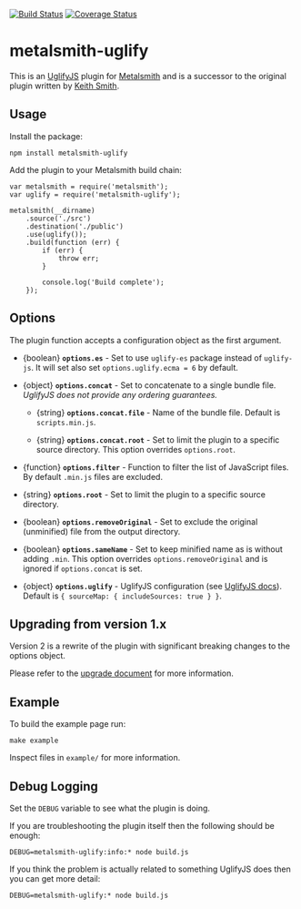 [![Build Status](https://img.shields.io/travis/borisovg/metalsmith-uglify/master.svg?style=flat-square)](https://travis-ci.org/borisovg/metalsmith-uglify/)
[![Coverage Status](https://img.shields.io/codecov/c/github/borisovg/metalsmith-uglify/master.svg?style=flat-square)](https://codecov.io/gh/borisovg/metalsmith-uglify/)

# metalsmith-uglify

This is an [UglifyJS](http://lisperator.net/uglifyjs/) plugin for [Metalsmith](http://www.metalsmith.io/) and is a successor to the original plugin written by [Keith Smith](https://github.com/ksmithut).

## Usage

Install the package:
```
npm install metalsmith-uglify
```

Add the plugin to your Metalsmith build chain:
```
var metalsmith = require('metalsmith');
var uglify = require('metalsmith-uglify');

metalsmith(__dirname)
    .source('./src')
    .destination('./public')
    .use(uglify());
    .build(function (err) {
        if (err) {
            throw err;
        }

        console.log('Build complete');
    });
```

## Options

The plugin function accepts a configuration object as the first argument.

* {boolean} **`options.es`** -
  Set to use `uglify-es` package instead of `uglify-js`.
  It will set also set `options.uglify.ecma = 6` by default.

* {object} **`options.concat`** -
  Set to concatenate to a single bundle file.
  _UglifyJS does not provide any ordering guarantees._

  - {string} **`options.concat.file`** -
    Name of the bundle file. Default is `scripts.min.js`.

  - {string} **`options.concat.root`** -
    Set to limit the plugin to a specific source directory.
    This option overrides `options.root`.

* {function} **`options.filter`** -
  Function to filter the list of JavaScript files.
  By default `.min.js` files are excluded.

* {string} **`options.root`** -
  Set to limit the plugin to a specific source directory.

* {boolean} **`options.removeOriginal`** -
  Set to exclude the original (unminified) file from the output directory.

* {boolean} **`options.sameName`** -
  Set to keep minified name as is without adding `.min`.
  This option overrides `options.removeOriginal` and is ignored if `options.concat` is set.

* {object} **`options.uglify`** -
  UglifyJS configuration (see [UglifyJS docs](https://github.com/mishoo/UglifyJS2#minify-options)).
  Default is `{ sourceMap: { includeSources: true } }`.

## Upgrading from version 1.x

Version 2 is a rewrite of the plugin with significant breaking changes to the options object.

Please refer to the [upgrade document](1to2.md) for more information.

## Example

To build the example page run:

```
make example
```

Inspect files in `example/` for more information.

## Debug Logging

Set the `DEBUG` variable to see what the plugin is doing.

If you are troubleshooting the plugin itself then the following should be enough:
```
DEBUG=metalsmith-uglify:info:* node build.js
```

If you think the problem is actually related to something UglifyJS does then you can get more detail:
```
DEBUG=metalsmith-uglify:* node build.js
```
